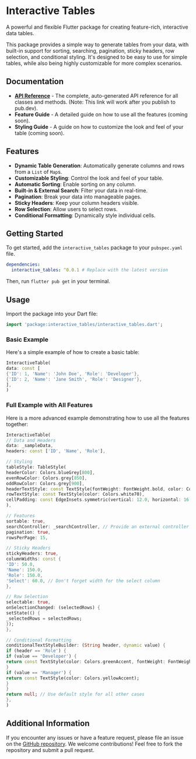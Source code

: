 # Interactive Tables

A powerful and flexible Flutter package for creating feature-rich, interactive data tables.

This package provides a simple way to generate tables from your data, with built-in support for sorting, searching, pagination, sticky headers, row selection, and conditional styling. It's designed to be easy to use for simple tables, while also being highly customizable for more complex scenarios.

## Documentation

* [**API Reference**](https://pub.dev/documentation/interactive_tables/latest/) - The complete, auto-generated API reference for all classes and methods. (Note: This link will work after you publish to pub.dev).
* **Feature Guide** - A detailed guide on how to use all the features (coming soon).
* **Styling Guide** - A guide on how to customize the look and feel of your table (coming soon).

## Features

* **Dynamic Table Generation**: Automatically generate columns and rows from a `List` of `Map`s.
* **Customizable Styling**: Control the look and feel of your table.
* **Automatic Sorting**: Enable sorting on any column.
* **Built-in & External Search**: Filter your data in real-time.
* **Pagination**: Break your data into manageable pages.
* **Sticky Headers**: Keep your column headers visible.
* **Row Selection**: Allow users to select rows.
* **Conditional Formatting**: Dynamically style individual cells.

## Getting Started

To get started, add the `interactive_tables` package to your `pubspec.yaml` file.

```yaml
dependencies:
  interactive_tables: ^0.0.1 # Replace with the latest version
```

Then, run `flutter pub get` in your terminal.

## Usage

Import the package into your Dart file:

```dart
import 'package:interactive_tables/interactive_tables.dart';
```

### Basic Example

Here's a simple example of how to create a basic table:

```dart
InteractiveTable(
data: const [
{'ID': 1, 'Name': 'John Doe', 'Role': 'Developer'},
{'ID': 2, 'Name': 'Jane Smith', 'Role': 'Designer'},
],
)
```

### Full Example with All Features

Here is a more advanced example demonstrating how to use all the features together:

```dart
InteractiveTable(
// Data and Headers
data: _sampleData,
headers: const ['ID', 'Name', 'Role'],

// Styling
tableStyle: TableStyle(
headerColor: Colors.blueGrey[800],
evenRowColor: Colors.grey[850],
oddRowColor: Colors.grey[900],
headerTextStyle: const TextStyle(fontWeight: FontWeight.bold, color: Colors.white),
rowTextStyle: const TextStyle(color: Colors.white70),
cellPadding: const EdgeInsets.symmetric(vertical: 12.0, horizontal: 16.0),
),

// Features
sortable: true,
searchController: _searchController, // Provide an external controller
pagination: true,
rowsPerPage: 15,

// Sticky Headers
stickyHeaders: true,
columnWidths: const {
'ID': 50.0,
'Name': 150.0,
'Role': 150.0,
'Select': 60.0, // Don't forget width for the select column
},

// Row Selection
selectable: true,
onSelectionChanged: (selectedRows) {
setState(() {
_selectedRows = selectedRows;
});
},

// Conditional Formatting
conditionalTextStyleBuilder: (String header, dynamic value) {
if (header == 'Role') {
if (value == 'Developer') {
return const TextStyle(color: Colors.greenAccent, fontWeight: FontWeight.bold);
}
if (value == 'Manager') {
return const TextStyle(color: Colors.yellowAccent);
}
}
return null; // Use default style for all other cases
},
)
```

## Additional Information

If you encounter any issues or have a feature request, please file an issue on the [GitHub repository](https://github.com/georgeswalker/interactive_tables). We welcome contributions! Feel free to fork the repository and submit a pull request.
